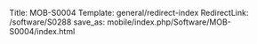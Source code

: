 Title: MOB-S0004
Template: general/redirect-index
RedirectLink: /software/S0288
save_as: mobile/index.php/Software/MOB-S0004/index.html